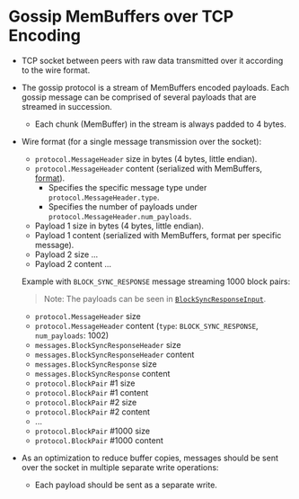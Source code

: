 # Gossip MemBuffers over TCP Encoding

* TCP socket between peers with raw data transmitted over it according to the wire format.

* The gossip protocol is a stream of MemBuffers encoded payloads. Each gossip message can be comprised of several payloads that are streamed in succession.
  * Each chunk (MemBuffer) in the stream is always padded to 4 bytes.

* Wire format (for a single message transmission over the socket):
    * `protocol.MessageHeader` size in bytes (4 bytes, little endian).
    * `protocol.MessageHeader` content (serialized with MemBuffers, [format](../../interfaces/protocol/gossip.proto)).
        * Specifies the specific message type under `protocol.MessageHeader.type`.
        * Specifies the number of payloads under `protocol.MessageHeader.num_payloads`.
    * Payload 1 size in bytes (4 bytes, little endian).
    * Payload 1 content (serialized with MemBuffers, format per specific message).
    * Payload 2 size ...
    * Payload 2 content ...

    Example with `BLOCK_SYNC_RESPONSE` message streaming 1000 block pairs:
    > Note: The payloads can be seen in [`BlockSyncResponseInput`](../../interfaces/services/gossiptopics/block_sync.proto).
     
    * `protocol.MessageHeader` size
    * `protocol.MessageHeader` content (`type`: `BLOCK_SYNC_RESPONSE`, `num_payloads`: 1002)
    * `messages.BlockSyncResponseHeader` size
    * `messages.BlockSyncResponseHeader` content
    * `messages.BlockSyncResponse` size
    * `messages.BlockSyncResponse` content
    * `protocol.BlockPair` #1 size
    * `protocol.BlockPair` #1 content
    * `protocol.BlockPair` #2 size
    * `protocol.BlockPair` #2 content
    * ...
    * `protocol.BlockPair` #1000 size
    * `protocol.BlockPair` #1000 content

* As an optimization to reduce buffer copies, messages should be sent over the socket in multiple separate write operations:
  * Each payload should be sent as a separate write.